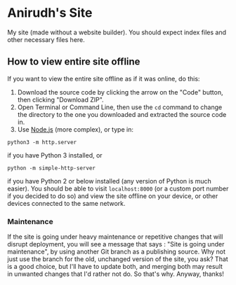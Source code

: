 # Anirudh's Site
My site (made without a website builder).
You should expect index files and other necessary files here.

## How to view entire site offline
If you want to view the entire site offline as if it was online, do this:
1. Download the source code by clicking the arrow on the "Code" button, then clicking "Download ZIP".
2. Open Terminal or Command Line, then use the `cd` command to change the directory to the one you downloaded and extracted the source code in.
3. Use [Node.js](https://github.com/nodejs/node) (more complex), or type in:

`python3 -m http.server`

if you have Python 3 installed, or

`python -m simple-http-server`

if you have Python 2 or below installed (any version of Python is much easier).
You should be able to visit `localhost:8000` (or a custom port number if you decided to do so) and view the site offline on your device, or other devices connected to the same network.

### Maintenance
If the site is going under heavy maintenance or repetitive changes that will disrupt deployment, you will see a message that says : "Site is going under maintenance", by using another Git branch as a publishing source. Why not just use the branch for the old, unchanged version of the site, you ask? That is a good choice, but I'll have to update both, and merging both may result in unwanted changes that I'd rather not do. So that's why.
Anyway, thanks!
